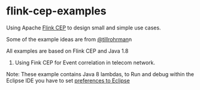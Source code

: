 # flink-cep-examples


Using Apache [Flink CEP](https://github.com/apache/flink) to design small and simple use cases.

Some of the example ideas are from [@tillrohrman](https://github.com/tillrohrmann/cep-monitoring)n

All examples are based on Flink CEP and Java 1.8

1. Using Fink CEP for Event correlation in telecom network.

Note: These example contains Java 8 lambdas, to Run and debug within the Eclipse IDE you have to set [preferences to Eclipse](https://ci.apache.org/projects/flink/flink-docs-master/apis/java8.html#run-and-debug-flink-jobs-within-the-eclipse-ide)

